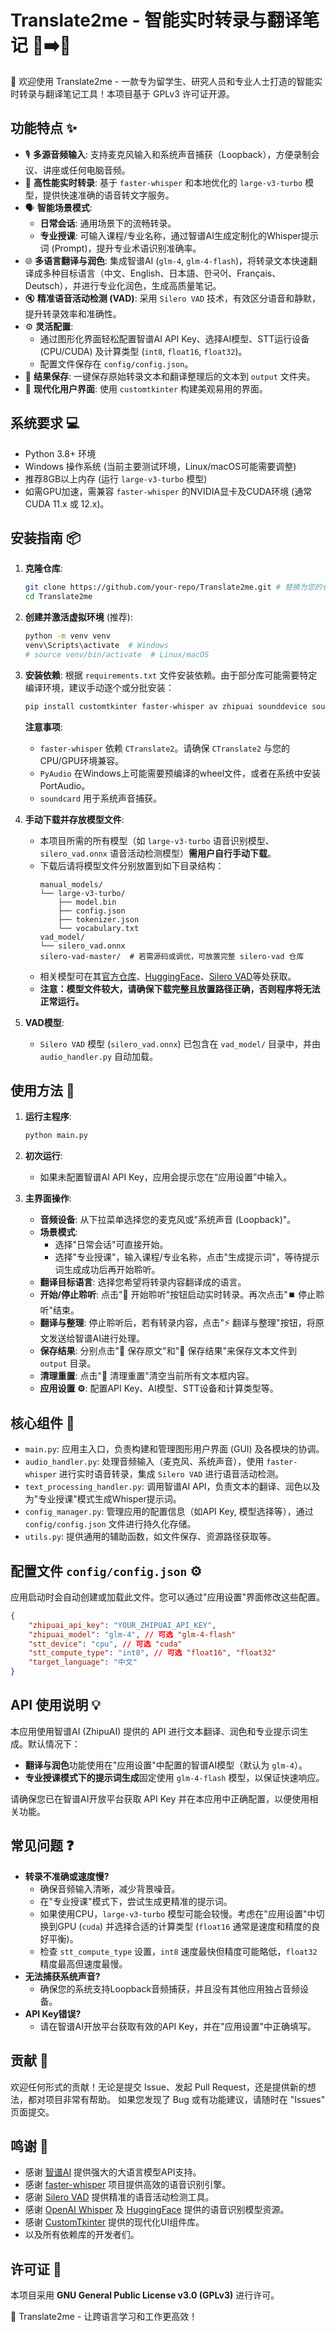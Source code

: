# Translate2me - 智能实时转录与翻译笔记 📢➡️📝

🎉 欢迎使用 Translate2me - 一款专为留学生、研究人员和专业人士打造的智能实时转录与翻译笔记工具！本项目基于 GPLv3 许可证开源。

## 功能特点 ✨

  - 🎙️ **多源音频输入**: 支持麦克风输入和系统声音捕获（Loopback），方便录制会议、讲座或任何电脑音频。
  - 🚀 **高性能实时转录**: 基于 `faster-whisper` 和本地优化的 `large-v3-turbo` 模型，提供快速准确的语音转文字服务。
  - 🗣️ **智能场景模式**:
      - **日常会话**: 通用场景下的流畅转录。
      - **专业授课**: 可输入课程/专业名称，通过智谱AI生成定制化的Whisper提示词 (Prompt)，提升专业术语识别准确率。
  - 🌐 **多语言翻译与润色**: 集成智谱AI (`glm-4`, `glm-4-flash`)，将转录文本快速翻译成多种目标语言（中文、English、日本語、한국어、Français、Deutsch），并进行专业化润色，生成高质量笔记。
  - 🔇 **精准语音活动检测 (VAD)**: 采用 `Silero VAD` 技术，有效区分语音和静默，提升转录效率和准确性。
  - ⚙️ **灵活配置**:
      - 通过图形化界面轻松配置智谱AI API Key、选择AI模型、STT运行设备 (CPU/CUDA) 及计算类型 (`int8`, `float16`, `float32`)。
      - 配置文件保存在 `config/config.json`。
  - 💾 **结果保存**: 一键保存原始转录文本和翻译整理后的文本到 `output` 文件夹。
  - 🎨 **现代化用户界面**: 使用 `customtkinter` 构建美观易用的界面。

## 系统要求 💻

  - Python 3.8+ 环境
  - Windows 操作系统 (当前主要测试环境，Linux/macOS可能需要调整)
  - 推荐8GB以上内存 (运行 `large-v3-turbo` 模型)
  - 如需GPU加速，需兼容 `faster-whisper` 的NVIDIA显卡及CUDA环境 (通常 CUDA 11.x 或 12.x)。

## 安装指南 📦

1.  **克隆仓库**:

    ```bash
    git clone https://github.com/your-repo/Translate2me.git # 替换为您的仓库地址
    cd Translate2me
    ```

2.  **创建并激活虚拟环境** (推荐):

    ```bash
    python -m venv venv
    venv\Scripts\activate  # Windows
    # source venv/bin/activate  # Linux/macOS
    ```

3.  **安装依赖**:
    根据 `requirements.txt` 文件安装依赖。由于部分库可能需要特定编译环境，建议手动逐个或分批安装：

    ```bash
    pip install customtkinter faster-whisper av zhipuai sounddevice soundcard PyInstaller pyaudio CTranslate2
    ```

    **注意事项**:

      * `faster-whisper` 依赖 `CTranslate2`。请确保 `CTranslate2` 与您的CPU/GPU环境兼容。
      * `PyAudio` 在Windows上可能需要预编译的wheel文件，或者在系统中安装 PortAudio。
      * `soundcard` 用于系统声音捕获。

4.  **手动下载并存放模型文件**:

      - 本项目所需的所有模型（如 `large-v3-turbo` 语音识别模型、`silero_vad.onnx` 语音活动检测模型）**需用户自行手动下载**。
      - 下载后请将模型文件分别放置到如下目录结构：
        ```
        manual_models/
        └── large-v3-turbo/
            ├── model.bin
            ├── config.json
            ├── tokenizer.json
            └── vocabulary.txt
        vad_model/
        └── silero_vad.onnx
        silero-vad-master/  # 若需源码或调优，可放置完整 silero-vad 仓库
        ```
      - 相关模型可在其[官方仓库](https://github.com/SYSTRAN/faster-whisper)、[HuggingFace](https://huggingface.co/collections/openai/whisper-20231116)、[Silero VAD](https://github.com/snakers4/silero-vad)等处获取。
      - **注意：模型文件较大，请确保下载完整且放置路径正确，否则程序将无法正常运行。**

5.  **VAD模型**:

      - `Silero VAD` 模型 (`silero_vad.onnx`) 已包含在 `vad_model/` 目录中，并由 `audio_handler.py` 自动加载。

## 使用方法 🚀

1.  **运行主程序**:

    ```bash
    python main.py
    ```

2.  **初次运行**:

      - 如果未配置智谱AI API Key，应用会提示您在“应用设置”中输入。

3.  **主界面操作**:

      - **音频设备**: 从下拉菜单选择您的麦克风或"系统声音 (Loopback)"。
      - **场景模式**:
          - 选择"日常会话"可直接开始。
          - 选择"专业授课"，输入课程/专业名称，点击"生成提示词"，等待提示词生成成功后再开始聆听。
      - **翻译目标语言**: 选择您希望将转录内容翻译成的语言。
      - **开始/停止聆听**: 点击"🎤 开始聆听"按钮启动实时转录。再次点击"⏹️ 停止聆听"结束。
      - **翻译与整理**: 停止聆听后，若有转录内容，点击"⚡ 翻译与整理"按钮，将原文发送给智谱AI进行处理。
      - **保存结果**: 分别点击"💾 保存原文"和"💾 保存结果"来保存文本文件到 `output` 目录。
      - **清理重置**: 点击"🧹 清理重置"清空当前所有文本框内容。
      - **应用设置 ⚙️**: 配置API Key、AI模型、STT设备和计算类型等。

## 核心组件 🧩

  - `main.py`: 应用主入口，负责构建和管理图形用户界面 (GUI) 及各模块的协调。
  - `audio_handler.py`: 处理音频输入（麦克风、系统声音），使用 `faster-whisper` 进行实时语音转录，集成 `Silero VAD` 进行语音活动检测。
  - `text_processing_handler.py`: 调用智谱AI API，负责文本的翻译、润色以及为"专业授课"模式生成Whisper提示词。
  - `config_manager.py`: 管理应用的配置信息（如API Key, 模型选择等），通过 `config/config.json` 文件进行持久化存储。
  - `utils.py`: 提供通用的辅助函数，如文件保存、资源路径获取等。

## 配置文件 `config/config.json` ⚙️

应用启动时会自动创建或加载此文件。您可以通过"应用设置"界面修改这些配置。

```json
{
    "zhipuai_api_key": "YOUR_ZHIPUAI_API_KEY",
    "zhipuai_model": "glm-4", // 可选 "glm-4-flash"
    "stt_device": "cpu", // 可选 "cuda"
    "stt_compute_type": "int8", // 可选 "float16", "float32"
    "target_language": "中文"
}
```

## API 使用说明 💡

本应用使用智谱AI (ZhipuAI) 提供的 API 进行文本翻译、润色和专业提示词生成。默认情况下：

  - **翻译与润色**功能使用在"应用设置"中配置的智谱AI模型（默认为 `glm-4`）。
  - **专业授课模式下的提示词生成**固定使用 `glm-4-flash` 模型，以保证快速响应。

请确保您已在智谱AI开放平台获取 API Key 并在本应用中正确配置，以便使用相关功能。

## 常见问题 ❓

  - **转录不准确或速度慢?**
      - 确保音频输入清晰，减少背景噪音。
      - 在"专业授课"模式下，尝试生成更精准的提示词。
      - 如果使用CPU，`large-v3-turbo` 模型可能会较慢。考虑在"应用设置"中切换到GPU (`cuda`) 并选择合适的计算类型 (`float16` 通常是速度和精度的良好平衡)。
      - 检查 `stt_compute_type` 设置，`int8` 速度最快但精度可能略低，`float32` 精度最高但速度最慢。
  - **无法捕获系统声音?**
      - 确保您的系统支持Loopback音频捕获，并且没有其他应用独占音频设备。
  - **API Key错误?**
      - 请在智谱AI开放平台获取有效的API Key，并在"应用设置"中正确填写。

## 贡献 🤝

欢迎任何形式的贡献！无论是提交 Issue、发起 Pull Request，还是提供新的想法，都对项目非常有帮助。
如果您发现了 Bug 或有功能建议，请随时在 "Issues" 页面提交。

## 鸣谢 🙏

  - 感谢 [智谱AI](https://open.bigmodel.cn/) 提供强大的大语言模型API支持。
  - 感谢 [faster-whisper](https://github.com/SYSTRAN/faster-whisper) 项目提供高效的语音识别引擎。
  - 感谢 [Silero VAD](https://github.com/snakers4/silero-vad) 提供精准的语音活动检测工具。
  - 感谢 [OpenAI Whisper](https://github.com/openai/whisper) 及 [HuggingFace](https://huggingface.co/collections/openai/whisper-20231116) 提供的语音识别模型资源。
  - 感谢 [CustomTkinter](https://github.com/TomSchimansky/CustomTkinter) 提供的现代化UI组件库。
  - 以及所有依赖库的开发者们。

## 许可证 📜

本项目采用 **GNU General Public License v3.0 (GPLv3)** 进行许可。

🎯 Translate2me - 让跨语言学习和工作更高效！
